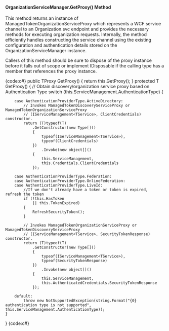 #### OrganizationServiceManager.GetProxy() Method

This method returns an instance of ManagedTokenOrganizationServiceProxy which represents a WCF service channel to an Organization.svc endpoint and provides the necessary methods for executing organization requests.  Internally, the method efficiently handles constructing the service channel using the existing configuration and authentication details stored on the OrganizationServiceManager instance.

Callers of this method should be sure to dispose of the proxy instance before it falls out of scope or implement IDisposable if the calling type has a member that references the proxy instance.

{code:c#}
public TProxy GetProxy()
{
    return this.GetProxy<TProxy>();
}
protected T GetProxy<T>()
{
    // Obtain discovery/organization service proxy based on Authentication Type
    switch (this.ServiceManagement.AuthenticationType)
    {

        case AuthenticationProviderType.ActiveDirectory:
            // Invokes ManagedTokenDiscoveryServiceProxy or ManagedTokenOrganizationServiceProxy 
            // (IServiceManagement<TService>, ClientCredentials) constructor.
            return (T)typeof(T)
                .GetConstructor(new Type[]() 
                { 
                    typeof(IServiceManagement<TService>), 
                    typeof(ClientCredentials)
                })
                    .Invoke(new object[]() 
                { 
                    this.ServiceManagement, 
                    this.Credentials.ClientCredentials  
                });

        case AuthenticationProviderType.Federation:
        case AuthenticationProviderType.OnlineFederation:
        case AuthenticationProviderType.LiveId:
            //If we don't already have a token or token is expired, refresh the token
            if (!this.HasToken
                || this.TokenExpired)
            {
                RefreshSecurityToken();
            }

            // Invokes ManagedTokenOrganizationServiceProxy or ManagedTokenDiscoveryServiceProxy 
            // (IServiceManagement<TService>, SecurityTokenResponse) constructor.
            return (T)typeof(T)
                .GetConstructor(new Type[]() 
                { 
                    typeof(IServiceManagement<TService>), 
                    typeof(SecurityTokenResponse) 
                })
                    .Invoke(new object[]() 
                { 
                    this.ServiceManagement, 
                    this.AuthenticatedCredentials.SecurityTokenResponse 
                });
                
        default:                    
            throw new NotSupportedException(string.Format("{0} authentication type is not supported", this.ServiceManagement.AuthenticationType));
    }
}
{code:c#}